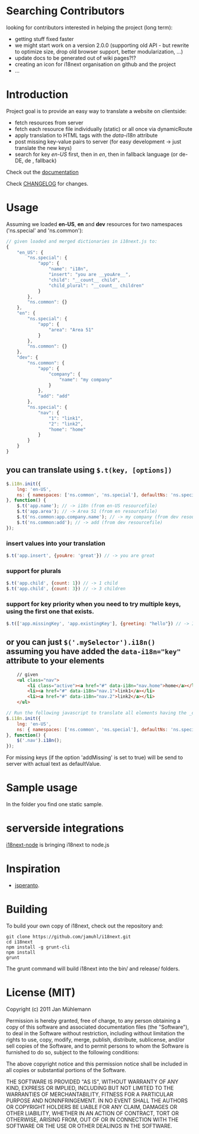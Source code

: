 # Searching Contributors

looking for contributors interested in helping the project (long term):

- getting stuff fixed faster
- we might start work on a version 2.0.0 (supporting old API - but rewrite to optimize size, drop old browser support, better modularization, ...)
- update docs to be generated out of wiki pages?!?
- creating an icon for i18next organisation on github and the project
- ...

# Introduction

Project goal is to provide an easy way to translate a website on clientside:

- fetch resources from server
- fetch each resource file individually (static) or all once via dynamicRoute
- apply translation to HTML tags with the _data-i18n_ attribute
- post missing key-value pairs to server (for easy development -> just translate the new keys)
- search for key _en-US_ first, then in _en_, then in fallback language (or de-DE, de , fallback)

Check out the [documentation](http://i18next.com)

Check [CHANGELOG](https://github.com/i18next/i18next/blob/master/CHANGELOG.md) for changes.

# Usage

Assuming we loaded __en-US__, __en__ and __dev__ resources for two namespaces ('ns.special' and 'ns.common'):

```javascript
// given loaded and merged dictionaries in i18next.js to:
{
    "en_US": {
        "ns.special": {
            "app": {
                "name": "i18n",
                "insert": "you are __youAre__",
                "child": "__count__ child",
                "child_plural": "__count__ children"
            }
        },
        "ns.common": {}
    },
    "en": {
        "ns.special": {
            "app": {
                "area": "Area 51"
            }
        },
        "ns.common": {}
    },
    "dev": {
        "ns.common": {
            "app": {
                "company": {
                    "name": "my company"
                }
            },
            "add": "add"
        },
        "ns.special": {
            "nav": {
                "1": "link1",
                "2": "link2",
                "home": "home"
            }
        }
    }
}
```

## you can translate using `$.t(key, [options])`

```javascript
$.i18n.init({
    lng: 'en-US',
    ns: { namespaces: ['ns.common', 'ns.special'], defaultNs: 'ns.special'}
}, function() {
    $.t('app.name'); // -> i18n (from en-US resourcefile)
    $.t('app.area'); // -> Area 51 (from en resourcefile)
    $.t('ns.common:app.company.name'); // -> my company (from dev resourcefile)
    $.t('ns.common:add'); // -> add (from dev resourcefile)
});
```	

### insert values into your translation

```javascript
$.t('app.insert', {youAre: 'great'}) // -> you are great
```

### support for plurals

```javascript
$.t('app.child', {count: 1}) // -> 1 child
$.t('app.child', {count: 3}) // -> 3 children
```

### support for key priority when you need to try multiple keys, using the first one that exists.

```javascript
$.t(['app.missingKey', 'app.existingKey'], {greeting: "hello"}) // -> I am the existing key: hello
```

## or you can just `$('.mySelector').i18n()` assuming you have added the `data-i18n="key"` attribute to your elements

```html
	// given
	<ul class="nav">
		<li class="active"><a href="#" data-i18n="nav.home">home</a></li>
		<li><a href="#" data-i18n="nav.1">link1</a></li>
		<li><a href="#" data-i18n="nav.2">link2</a></li>
	</ul>
```

```javascript
// Run the following javascript to translate all elements having the _data-i18n_ attribute:
$.i18n.init({
    lng: 'en-US',
    ns: { namespaces: ['ns.common', 'ns.special'], defaultNs: 'ns.special'}
}, function() {
    $('.nav').i18n();
});
```

For missing keys (if the option 'addMissing' is set to true) will be send to server with actual text as defaultValue.

# Sample usage

In the folder you find one static sample.

# serverside integrations

[i18next-node](https://github.com/jamuhl/i18next-node) is bringing i18next to node.js

# Inspiration

- [jsperanto](https://github.com/jpjoyal/jsperanto).

# Building
To build your own copy of i18next, check out the repository and:

	git clone https://github.com/jamuhl/i18next.git
    cd i18next
    npm install -g grunt-cli
    npm install
    grunt
    
The grunt command will build i18next into the bin/ and release/ folders.

# License (MIT)

Copyright (c) 2011 Jan Mühlemann

Permission is hereby granted, free of charge, to any person obtaining a copy
of this software and associated documentation files (the "Software"), to deal
in the Software without restriction, including without limitation the rights
to use, copy, modify, merge, publish, distribute, sublicense, and/or sell
copies of the Software, and to permit persons to whom the Software is
furnished to do so, subject to the following conditions:

The above copyright notice and this permission notice shall be included in
all copies or substantial portions of the Software.

THE SOFTWARE IS PROVIDED "AS IS", WITHOUT WARRANTY OF ANY KIND, EXPRESS OR
IMPLIED, INCLUDING BUT NOT LIMITED TO THE WARRANTIES OF MERCHANTABILITY,
FITNESS FOR A PARTICULAR PURPOSE AND NONINFRINGEMENT. IN NO EVENT SHALL THE
AUTHORS OR COPYRIGHT HOLDERS BE LIABLE FOR ANY CLAIM, DAMAGES OR OTHER
LIABILITY, WHETHER IN AN ACTION OF CONTRACT, TORT OR OTHERWISE, ARISING FROM,
OUT OF OR IN CONNECTION WITH THE SOFTWARE OR THE USE OR OTHER DEALINGS IN
THE SOFTWARE.
